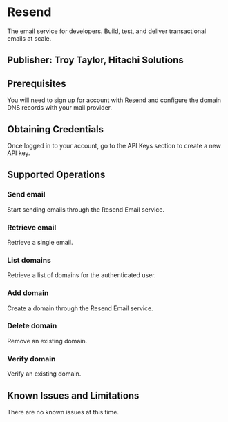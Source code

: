 # Resend
The email service for developers. Build, test, and deliver transactional emails at scale.

## Publisher: Troy Taylor, Hitachi Solutions

## Prerequisites
You will need to sign up for account with [Resend](https://resend.com/signup) and configure the domain DNS records with your mail provider.

## Obtaining Credentials
Once logged in to your account, go to the API Keys section to create a new API key.

## Supported Operations
### Send email
Start sending emails through the Resend Email service.
### Retrieve email
Retrieve a single email.
### List domains
Retrieve a list of domains for the authenticated user.
### Add domain
Create a domain through the Resend Email service.
### Delete domain
Remove an existing domain.
### Verify domain
Verify an existing domain.

## Known Issues and Limitations
There are no known issues at this time.
